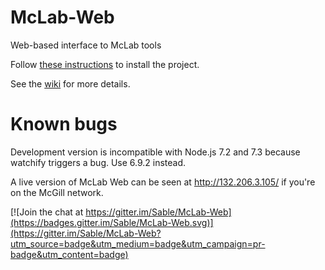 # McLab-Web

Web-based interface to McLab tools

Follow [these instructions](https://github.com/Sable/McLab-Web/wiki/Setting-up-local-dev-environment-for-Node) to install the project.

See the [wiki](https://github.com/Sable/McLab-Web/wiki) for more details.

# Known bugs

Development version is incompatible with Node.js 7.2 and 7.3 because watchify triggers a bug. Use 6.9.2 instead.

A live version of McLab Web can be seen at http://132.206.3.105/ if you're on the McGill network.

[![Join the chat at https://gitter.im/Sable/McLab-Web](https://badges.gitter.im/Sable/McLab-Web.svg)](https://gitter.im/Sable/McLab-Web?utm_source=badge&utm_medium=badge&utm_campaign=pr-badge&utm_content=badge)
